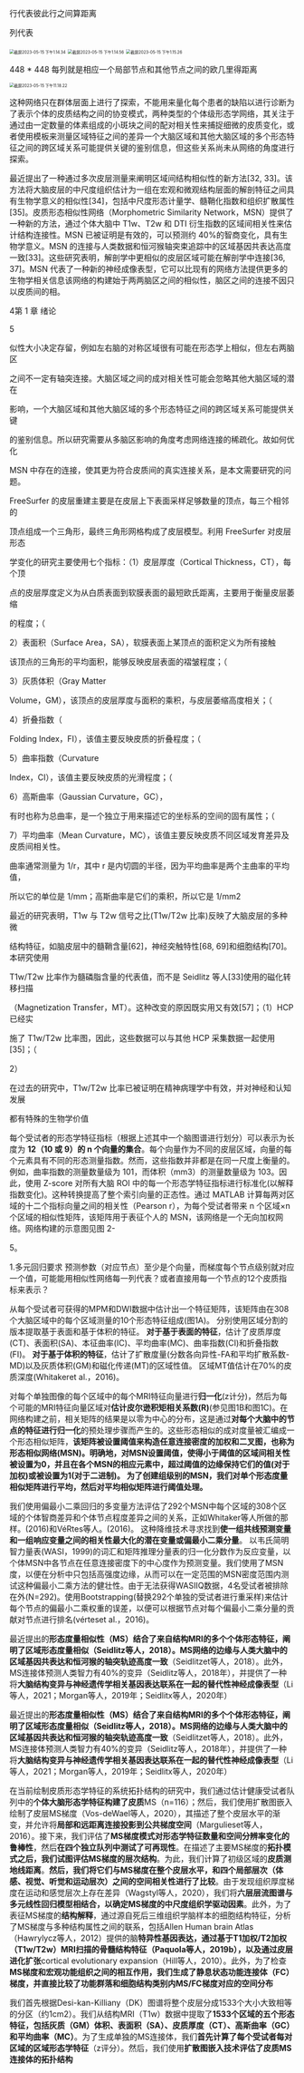 

行代表彼此行之间算距离

列代表

<img src="../images/截屏2023-05-15 下午1.14.34.png" alt="截屏2023-05-15 下午1.14.34" style="zoom:50%;" />

<img src="../images/截屏2023-05-15 下午1.14.56.png" alt="截屏2023-05-15 下午1.14.56" style="zoom:50%;" />

<img src="../images/截屏2023-05-15 下午1.15.26.png" alt="截屏2023-05-15 下午1.15.26" style="zoom:50%;" />





448 * 448 每列就是相应一个局部节点和其他节点之间的欧几里得距离

 <img src="../images/截屏2023-05-15 下午11.18.22.png" alt="截屏2023-05-15 下午11.18.22" style="zoom:50%;" />

这种网络只在群体层面上进行了探索，不能用来量化每个患者的缺陷以进行诊断为了表示个体的皮质结构之间的协变模式，两种类型的个体级形态学网络，其关注于通过由一定数量的体素组成的小斑块之间的配对相关性来捕捉细微的皮质变化，或者使用模板来测量区域特征之间的差异一个大脑区域和其他大脑区域的多个形态特征之间的跨区域关系可能提供关键的鉴别信息，但这些关系尚未从网络的角度进行探索。

 

最近提出了一种通过多次皮层测量来阐明区域间结构相似性的新方法[32, 33]。该方法将大脑皮层的中尺度组织估计为一组在宏观和微观结构层面的解剖特征之间具有生物学意义的相似性[34]，包括中尺度形态计量学、髓鞘化指数和组织扩散属性[35]。皮质形态相似性网络（Morphometric Similarity Network，MSN）提供了一种新的方法，通过个体大脑中 T1w、T2w 和 DTI 衍生指数的区域间相关性来估计结构连接性。MSN 已被证明是有效的，可以预测约 40%的智商变化，具有生物学意义。MSN 的连接与人类数据和恒河猴轴突束追踪中的区域基因共表达高度一致[33]。这些研究表明，解剖学中更相似的皮层区域可能在解剖学中连接[36, 37]。MSN 代表了一种新的神经成像表型，它可以比现有的网络方法提供更多的生物学相关信息该网络的构建始于两两脑区之间的相似性，脑区之间的连接不因只以皮质间的相。

4第 1 章 绪论

5

似性大小决定存留，例如左右脑的对称区域很有可能在形态学上相似，但左右两脑区

之间不一定有轴突连接。大脑区域之间的成对相关性可能会忽略其他大脑区域的潜在

影响，一个大脑区域和其他大脑区域的多个形态特征之间的跨区域关系可能提供关键

的鉴别信息。所以研究需要从多脑区影响的角度考虑网络连接的稀疏化。故如何优化

MSN 中存在的连接，使其更为符合皮质间的真实连接关系，是本文需要研究的问题。





FreeSurfer 的皮层重建主要是在皮层上下表面采样足够数量的顶点，每三个相邻的

顶点组成一个三角形，最终三角形网格构成了皮层模型。利用 FreeSurfer 对皮层形态

学变化的研究主要使用七个指标：（1）皮层厚度（Cortical Thickness，CT），每个顶

点的皮层厚度定义为从白质表面到软膜表面的最短欧氏距离，主要用于衡量皮层萎缩

的程度；（

2）表面积（Surface Area，SA），软膜表面上某顶点的面积定义为所有接触

该顶点的三角形的平均面积，能够反映皮层表面的褶皱程度；（

3）灰质体积（Gray Matter 

Volume，GM），该顶点的皮层厚度与面积的乘积，与皮层萎缩高度相关；（

4）折叠指数（

Folding Index，FI），该值主要反映皮质的折叠程度；（

5）曲率指数（Curvature 

Index，CI），该值主要反映皮质的光滑程度；（

6）高斯曲率（Gaussian Curvature，GC），

有时也称为总曲率，是一个独立于用来描述它的坐标系的空间的固有属性；（

7）平均曲率（Mean Curvature，MC），该值主要反映皮质不同区域发育差异及皮质间相关性。

曲率通常测量为 1/r，其中 r 是内切圆的半径，因为平均曲率是两个主曲率的平均值，

所以它的单位是 1/mm；高斯曲率是它们的乘积，所以它是 1/mm2



最近的研究表明，T1w 与 T2w 信号之比(T1w/T2w 比率)反映了大脑皮层的多种微

结构特征，如脑皮层中的髓鞘含量[62]，神经突触特性[68, 69]和细胞结构[70]。本研究使用

T1w/T2w 比率作为髓磷脂含量的代表值，而不是 Seidlitz 等人[33]使用的磁化转移扫描

（Magnetization Transfer，MT）。这种改变的原因既实用又有效[57]；（1）HCP 已经实

施了 T1w/T2w 比率图，因此，这些数据可以与其他 HCP 采集数据一起使用[35]；（

2）

在过去的研究中，T1w/T2w 比率已被证明在精神病理学中有效，并对神经和认知发展

都有特殊的生物学价值





每个受试者的形态学特征指标（根据上述其中一个脑图谱进行划分）可以表示为长度为 **12（10 或 9）的 n 个向量的集合**。每个向量作为不同的皮层区域，向量的每个元素具有不同的形态测量指数。然而，这些指数并非都是在同一尺度上衡量的。例如，曲率指数的测量数量级为 101，而体积（mm3）的测量数量级为 103。因此，使用 Z-score 对所有大脑 ROI 中的每一个形态学特征指标进行标准化(以解释指数变化)。这种转换提高了整个索引向量的正态性。通过 MATLAB 计算每两对区域的十二个指标向量之间的相关性（Pearson r），为每个受试者带来 n 个区域×n 个区域的相似性矩阵，该矩阵用于表征个人的 MSN，该网络是一个无向加权网络。网络构建的示意图见图 2- 

5。 



1.多元回归要求 预测参数（对应节点）至少是个向量，而梯度每个节点级别就对应一个值，可能能用相似性网络每一列代表？或者直接用每一个节点的12个皮质指标来表示？

从每个受试者可获得的MPM和DWI数据中估计出一个特征矩阵，该矩阵由在308个大脑区域中的每个区域测量的10个形态特征组成(图1A)。
分别使用区域分割的版本提取基于表面和基于体积的特征。
**对于基于表面的特征**，估计了皮质厚度(CT)、表面积(SA)、本征曲率(IC)、平均曲率(MC)、曲率指数(CI)和折叠指数(FI)。
**对于基于体积的特征**，估计了扩散度量(分数各向异性-FA和平均扩散系数-MD)以及灰质体积(GM)和磁化传递(MT)的区域性值。
区域MT值估计在70%的皮质深度(Whitakeret al.，2016)。



对每个单独图像的每个区域中的每个MRI特征向量进行**归一化**(z计分)，然后为每个可能的MRI特征向量区域对**估计皮尔逊积矩相关系数(R)**(参见图1B和图1C)。在网络构建之前，相关矩阵的结果是以零为中心的分布，这是通过**对每个大脑中的节点的特征进行归一化**的预处理步骤而产生的。这些形态相似的成对度量被汇编成一个形态相似矩阵，**该矩阵被设置阈值来构造任意连接密度的加权和二叉图，也称为形态相似网络(MSN)。**明确地，对MSN设置阈值，使得小于阈值的区域间相关性被设置为0，并且在各个MSN的相应元素中，超过阈值的边缘保持它们的值(对于加权)或被设置为1(对于二进制)。
为了创建组级别的MSN，我们对**单个形态度量相似矩阵进行平均，然后对平均相似矩阵进行阈值处理。**



我们使用偏最小二乘回归的多变量方法评估了292个MSN中每个区域的308个区域的个体智商差异和个体节点程度差异之间的关系，正如Whitaker等人所做的那样。(2016)和VéRtes等人。(2016)。
这种降维技术寻求找到**使一组共线预测变量和一组响应变量之间的相关性最大化的潜在变量或偏最小二乘分量**。
以韦氏简明智力量表(WASI，1999)的词汇和矩阵推理分量表的归一化分数作为反应变量，以个体MSN中各节点在任意连接密度下的中心度作为预测变量。我们使用了MSN度，以便在分析中只包括高强度边缘，从而可以在一定范围的MSN密度范围内测试这种偏最小二乘方法的健壮性。由于无法获得WASIIQ数据，4名受试者被排除在外(N=292)。使用Bootstrapping(替换292个单独的受试者进行重采样)来估计每个节点的偏最小二乘权重的误差，以便可以根据节点对每个偏最小二乘分量的贡献对节点进行排名(vérteset al.，2016)。



最近提出的**形态度量相似性（MS）结合了来自结构MRI的多个个体形态特征，阐明了区域形态度量相似（Seidlitz等人，2018）。MS网络的边缘与人类大脑中的区域基因共表达和恒河猴的轴突轨迹高度一致**（Seidlitzet等人，2018）。此外，MS连接体预测人类智力有40%的变异（Seidlitz等人，2018年），并提供了一种将**大脑结构变异与神经遗传学相关基因表达联系在一起的替代性神经成像表型**（Li等人，2021；Morgan等人，2019年；Seidlitx等人，2020年）



最近提出的**形态度量相似性（MS）结合了来自结构MRI的多个个体形态特征，阐明了区域形态度量相似（Seidlitz等人，2018）。MS网络的边缘与人类大脑中的区域基因共表达和恒河猴的轴突轨迹高度一致**（Seidlitzet等人，2018）。此外，MS连接体预测人类智力有40%的变异（Seidlitz等人，2018年），并提供了一种将**大脑结构变异与神经遗传学相关基因表达联系在一起的替代性神经成像表型**（Li等人，2021；Morgan等人，2019年；Seidlitx等人，2020年）



在当前绘制皮质形态学特征的系统拓扑结构的研究中，我们通过估计健康受试者队列中的**个体大脑形态学特征构建了皮质**MS（n=116）；然后，我们使用扩散图嵌入绘制了皮层MS梯度（Vos-deWael等人，2020），其描述了整个皮层水平的渐变，并允许将**局部和远距离连接投影到公共梯度空间**（Margulieset等人，2016）。接下来，我们评估了**MS梯度模式对形态学特征数量和空间分辨率变化的鲁棒性**，然后**在四个独立队列中测试了可再现性**。在描述了主要MS梯度的**拓扑模式之后，我们试图评估MS梯度的层次结构**。为此，我们计算了初级区域的**皮质测地线距离**。**然后，我们将它们与MS梯度在整个皮层水平，和四个局部层次（体感、视觉、听觉和运动层次）之间的空间相关性进行了比较**。由于发现组织厚度梯度在运动和感觉层次上存在差异（Wagstyl等人，2020），我们将**六层层流图谱与多元线性回归模型相结合，以确定MS梯度的中尺度组织学驱动因素**。此外，为了表征MS梯度的**结构解释**，通过源自死后三维组织学脑样本的细胞结构特征，分析了MS梯度与多种结构属性之间的联系，包括Allen Human brain Atlas（Hawrylycz等人，2012）提供的脑**特异性基因表达，通过基于T1加权/T2加权（T1w/T2w）MRI扫描的骨髓结构特征（Paquola等人，2019b），以及通过皮层进化扩张**cortical evolutionary expansion（Hill等人，2010）。此外，为了检查**MS梯度和宏观功能组织之间的相互作用，我们生成了静息状态功能连接体（FC）梯度，并直接比较了功能群落和细胞结构类别内MS/FC梯度对应的空间分布**

我们首先根据Desi-kan-Killiany（DK）图谱将整个皮层分成1533个大小大致相等的分区（约1cm2）。我们从结构MRI（T1w）数据中提取了**1533个区域的五个形态特征，包括灰质（GM）体积、表面积（SA）、皮质厚度（CT）、高斯曲率（GC）和平均曲率（MC）**。为了生成单独的MS连接体，我们**首先计算了每个受试者每对区域的区域形态学特征**（z评分）。然后，我们使用**扩散图嵌入技术评估了皮质MS连接体的拓扑结构**



 
